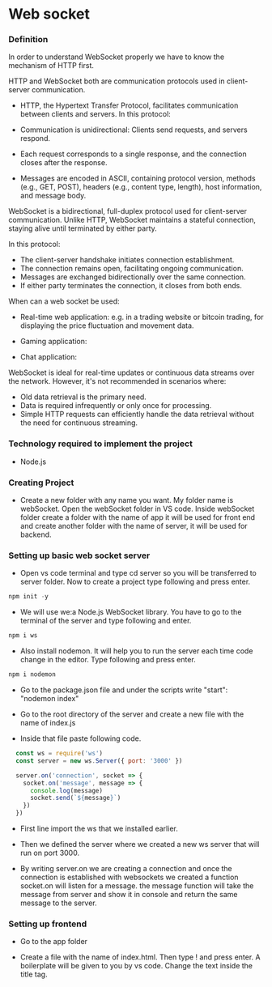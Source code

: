 # Web socket

### Definition 

In order to understand WebSocket properly we have to know the mechanism of HTTP first. 

HTTP and WebSocket both are communication protocols used in client-server communication. 


- HTTP, the Hypertext Transfer Protocol, facilitates communication between clients and servers. In this protocol:

- Communication is unidirectional: Clients send requests, and servers respond.

- Each request corresponds to a single response, and the connection closes after the response.

- Messages are encoded in ASCII, containing protocol version, methods (e.g., GET, POST), headers (e.g., content type, length), host information, and message body.

WebSocket is a bidirectional, full-duplex protocol used for client-server communication. Unlike HTTP, WebSocket maintains a stateful connection, staying alive until terminated by either party.

In this protocol:

- The client-server handshake initiates connection establishment.
- The connection remains open, facilitating ongoing communication.
- Messages are exchanged bidirectionally over the same connection.
- If either party terminates the connection, it closes from both ends.


When can a web socket be used: 
 

- Real-time web application:  e.g. in a trading website or bitcoin trading, for displaying the price fluctuation and movement data.
 
- Gaming application: 
 
- Chat application: 

WebSocket is ideal for real-time updates or continuous data streams over the network. However, it's not recommended in scenarios where:

- Old data retrieval is the primary need.
- Data is required infrequently or only once for processing.
- Simple HTTP requests can efficiently handle the data retrieval without the need for continuous streaming.

### Technology required to implement the project

- Node.js

### Creating Project

- Create a new folder with any name you want. My folder name is webSocket. Open the webSocket folder in VS code. Inside webSocket folder create a folder with the name of app it will be used for front end and create another folder with the name of server, it will be used for backend. 

### Setting up basic web socket server

- Open vs code terminal and type cd server so you will be transferred to server folder. Now to create a project type following and press enter.

```javascript
npm init -y
```

- We will use we:a Node.js WebSocket library. You have to go to the terminal of the server and type following and enter.

```javascript
npm i ws
```

- Also install nodemon. It will help you to run the server each time code change in the editor. Type following and press enter.

```javascript
npm i nodemon
```

- Go to the package.json file and under the scripts write "start": "nodemon index"

- Go to the root directory of the server and create a new file with the name of index.js

- Inside that file paste following code.

```javascript
  const ws = require('ws')
  const server = new ws.Server({ port: '3000' })

  server.on('connection', socket => {
    socket.on('message', message => {
      console.log(message)
      socket.send(`${message}`)
    })
  })
```

- First line import the ws that we installed earlier. 

- Then we defined the server where we created a new ws server that will run on port 3000. 

- By writing server.on we are creating a connection and once the connection is established with websockets we created a function socket.on will listen for a message. the message function will take the message from server and show it in console and return the same message to the server. 

### Setting up frontend 

- Go to the app folder

- Create a file with the name of index.html. Then type ! and press enter. A boilerplate will be given to you by vs code. Change the text inside the title tag.